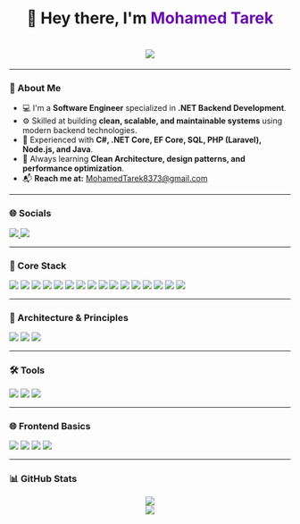 <h1 align="center">👋 Hey there, I'm <span style="color:#6A0DAD;">Mohamed Tarek</span></h1>
<h1 align="center">
  <img src="https://capsule-render.vercel.app/api?type=venom&color=0:6A0DAD,100:E100FF&height=150&text=%20Software%20Engineer%20|%20.NET%20Backend%20Developer&fontSize=25&fontColor=ffffff" />
</h1>








---

### 💫 About Me
- 💻 I'm a **Software Engineer** specialized in **.NET Backend Development**.  
- ⚙️ Skilled at building **clean, scalable, and maintainable systems** using modern backend technologies.  
- 🚀 Experienced with **C#, .NET Core, EF Core, SQL, PHP (Laravel), Node.js, and Java**.  
- 🌱 Always learning **Clean Architecture, design patterns, and performance optimization**.  
- 📬 **Reach me at:** [MohamedTarek8373@gmail.com](mailto:MohamedTarek8373@gmail.com)

---

### 🌐 Socials
<p align="left">
  <a href="https://www.linkedin.com/in/mohamed-tarek-swe">
    <img src="https://img.shields.io/badge/LinkedIn-0A66C2.svg?style=flat&logo=linkedin&logoColor=white" />
  </a>
  <a href="https://codeforces.com/profile/Mohamed_Tarek9">
    <img src="https://img.shields.io/badge/Codeforces-445f9d.svg?style=flat&logo=codeforces&logoColor=white" />
  </a>
</p>

---

### 🧱 Core Stack
<p align="left">
  <img src="https://img.shields.io/badge/C%23-239120.svg?style=flat&logo=c-sharp&logoColor=white"/>
  <img src="https://img.shields.io/badge/.NET%20Core-512BD4.svg?style=flat&logo=dotnet&logoColor=white"/>
  <img src="https://img.shields.io/badge/ASP.NET%20Web%20API-68217A.svg?style=flat&logo=dotnet&logoColor=white"/>
  <img src="https://img.shields.io/badge/Entity%20Framework%20Core-68217A.svg?style=flat&logo=dotnet&logoColor=white"/>
  <img src="https://img.shields.io/badge/LINQ-512BD4.svg?style=flat&logo=dotnet&logoColor=white"/>
  <img src="https://img.shields.io/badge/SQL%20Server-CC2927.svg?style=flat&logo=microsoft-sql-server&logoColor=white"/>
  <img src="https://img.shields.io/badge/PHP-777BB4.svg?style=flat&logo=php&logoColor=white"/>
  <img src="https://img.shields.io/badge/Laravel-FF2D20.svg?style=flat&logo=laravel&logoColor=white"/>
  <img src="https://img.shields.io/badge/Java-007396.svg?style=flat&logo=java&logoColor=white"/>
  <img src="https://img.shields.io/badge/JavaFX-5382A1.svg?style=flat&logo=java&logoColor=white"/>
  <img src="https://img.shields.io/badge/JavaScript-F7DF1E.svg?style=flat&logo=javascript&logoColor=black"/>
  <img src="https://img.shields.io/badge/Node.js-43853D.svg?style=flat&logo=node.js&logoColor=white"/>
  <img src="https://img.shields.io/badge/Express.js-000000.svg?style=flat&logo=express&logoColor=white"/>
  <img src="https://img.shields.io/badge/MongoDB-4EA94B.svg?style=flat&logo=mongodb&logoColor=white"/>
  <img src="https://img.shields.io/badge/Mongoose-880000.svg?style=flat&logo=mongoose&logoColor=white"/>
  <img src="https://img.shields.io/badge/JSON-000000.svg?style=flat&logo=json&logoColor=white"/>
</p>

---

### 🧠 Architecture & Principles
<p align="left">
  <img src="https://img.shields.io/badge/Clean%20Architecture-2E8B57.svg?style=flat&logoColor=white"/>
  <img src="https://img.shields.io/badge/SOLID%20Principles-0A66C2.svg?style=flat&logoColor=white"/>
  <img src="https://img.shields.io/badge/Design%20Patterns-FF6F00.svg?style=flat&logoColor=white"/>
</p>

---

### 🛠️ Tools
<p align="left">
  <img src="https://img.shields.io/badge/Git-F05033.svg?style=flat&logo=git&logoColor=white"/>
  <img src="https://img.shields.io/badge/GitHub-121011.svg?style=flat&logo=github&logoColor=white"/>
  <img src="https://img.shields.io/badge/Postman-FF6C37.svg?style=flat&logo=postman&logoColor=white"/>
</p>

---

### 🌐 Frontend Basics
<p align="left">
  <img src="https://img.shields.io/badge/HTML5-E34F26.svg?style=flat&logo=html5&logoColor=white"/>
  <img src="https://img.shields.io/badge/CSS3-1572B6.svg?style=flat&logo=css3&logoColor=white"/>
  <img src="https://img.shields.io/badge/JavaScript-F7DF1E.svg?style=flat&logo=javascript&logoColor=black"/>
  <img src="https://img.shields.io/badge/Razor-68217A.svg?style=flat&logo=dotnet&logoColor=white"/>
</p>

---

### 📊 GitHub Stats
<p align="center">
  <img src="https://github-readme-streak-stats.herokuapp.com?user=MohamedTarek69&theme=github-dark-blue&hide_border=true" />
  <br/>
  <img src="https://github-readme-stats.vercel.app/api/top-langs/?username=MohamedTarek69&layout=compact&theme=github_dark&hide_border=true" />
</p>
